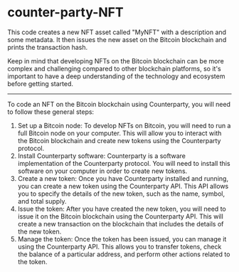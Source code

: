 # counter-party-NFT

This code creates a new NFT asset called "MyNFT" with a description and some metadata. It then issues the new asset on the Bitcoin blockchain and prints the transaction hash.

Keep in mind that developing NFTs on the Bitcoin blockchain can be more complex and challenging compared to other blockchain platforms, so it's important to have a deep understanding of the technology and ecosystem before getting started.

------------
To code an NFT on the Bitcoin blockchain using Counterparty, you will need to follow these general steps:

1. Set up a Bitcoin node: To develop NFTs on Bitcoin, you will need to run a full Bitcoin node on your computer. This will allow you to interact with the Bitcoin blockchain and create new tokens using the Counterparty protocol.
2. Install Counterparty software: Counterparty is a software implementation of the Counterparty protocol. You will need to install this software on your computer in order to create new tokens.
3. Create a new token: Once you have Counterparty installed and running, you can create a new token using the Counterparty API. This API allows you to specify the details of the new token, such as the name, symbol, and total supply.
4. Issue the token: After you have created the new token, you will need to issue it on the Bitcoin blockchain using the Counterparty API. This will create a new transaction on the blockchain that includes the details of the new token.
5. Manage the token: Once the token has been issued, you can manage it using the Counterparty API. This allows you to transfer tokens, check the balance of a particular address, and perform other actions related to the token.

